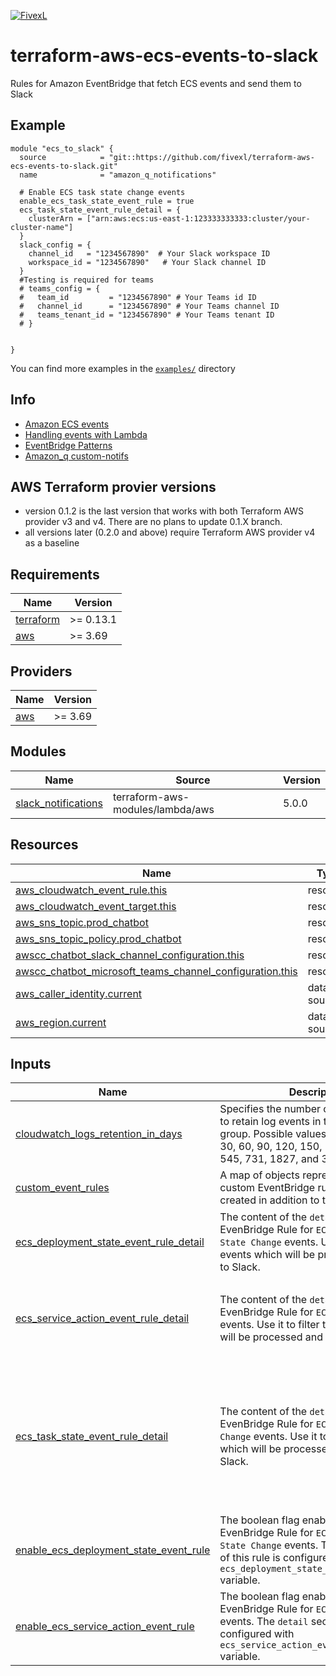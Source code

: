 [![FivexL](https://releases.fivexl.io/fivexlbannergit.jpg)](https://fivexl.io/)

# terraform-aws-ecs-events-to-slack
Rules for Amazon EventBridge that fetch ECS events and send them to Slack

## Example
```hcl
module "ecs_to_slack" {
  source            = "git::https://github.com/fivexl/terraform-aws-ecs-events-to-slack.git"
  name              = "amazon_q_notifications"

  # Enable ECS task state change events
  enable_ecs_task_state_event_rule = true
  ecs_task_state_event_rule_detail = {
    clusterArn = ["arn:aws:ecs:us-east-1:123333333333:cluster/your-cluster-name"]
  }
  slack_config = {
    channel_id   = "1234567890"  # Your Slack workspace ID
    workspace_id = "1234567890"   # Your Slack channel ID
  }
  #Testing is required for teams
  # teams_config = {
  #   team_id         = "1234567890" # Your Teams id ID
  #   channel_id      = "1234567890" # Your Teams channel ID
  #   teams_tenant_id = "1234567890" # Your Teams tenant ID
  # }


}

```
You can find more examples in the [`examples/`](./examples/) directory

## Info
- [Amazon ECS events](https://docs.aws.amazon.com/AmazonECS/latest/developerguide/ecs_cwe_events.html)
- [Handling events with Lambda](https://docs.aws.amazon.com/AmazonECS/latest/developerguide/ecs_cwet_handling.html)
- [EventBridge Patterns](https://docs.aws.amazon.com/eventbridge/latest/userguide/eb-event-patterns.html)
- [Amazon_q custom-notifs](https://docs.aws.amazon.com/chatbot/latest/adminguide/custom-notifs.html)

## AWS Terraform provier versions

* version 0.1.2 is the last version that works with both Terraform AWS provider v3 and v4. There are no plans to update 0.1.X branch.
* all versions later (0.2.0 and above) require Terraform AWS provider v4 as a baseline

<!-- BEGINNING OF PRE-COMMIT-TERRAFORM DOCS HOOK -->
## Requirements

| Name                                                                      | Version   |
| ------------------------------------------------------------------------- | --------- |
| <a name="requirement_terraform"></a> [terraform](#requirement\_terraform) | >= 0.13.1 |
| <a name="requirement_aws"></a> [aws](#requirement\_aws)                   | >= 3.69   |

## Providers

| Name                                              | Version |
| ------------------------------------------------- | ------- |
| <a name="provider_aws"></a> [aws](#provider\_aws) | >= 3.69 |

## Modules

| Name                                                                                            | Source                           | Version |
| ----------------------------------------------------------------------------------------------- | -------------------------------- | ------- |
| <a name="module_slack_notifications"></a> [slack\_notifications](#module\_slack\_notifications) | terraform-aws-modules/lambda/aws | 5.0.0   |

## Resources

| Name                                                                                                                                                                                    | Type        |
| --------------------------------------------------------------------------------------------------------------------------------------------------------------------------------------- | ----------- |
| [aws_cloudwatch_event_rule.this](https://registry.terraform.io/providers/hashicorp/aws/latest/docs/resources/cloudwatch_event_rule)                                                     | resource    |
| [aws_cloudwatch_event_target.this](https://registry.terraform.io/providers/hashicorp/aws/latest/docs/resources/cloudwatch_event_target)                                                 | resource    |
| [aws_sns_topic.prod_chatbot](https://registry.terraform.io/providers/hashicorp/aws/latest/docs/resources/sns_topic)                                                                     | resource    |
| [aws_sns_topic_policy.prod_chatbot](https://registry.terraform.io/providers/hashicorp/aws/latest/docs/resources/sns_topic_policy)                                                       | resource    |
| [awscc_chatbot_slack_channel_configuration.this](https://registry.terraform.io/providers/hashicorp/awscc/latest/docs/resources/chatbot_slack_channel_configuration)                     | resource    |
| [awscc_chatbot_microsoft_teams_channel_configuration.this](https://registry.terraform.io/providers/hashicorp/awscc/latest/docs/resources/chatbot_microsoft_teams_channel_configuration) | resource    |
| [aws_caller_identity.current](https://registry.terraform.io/providers/hashicorp/aws/latest/docs/data-sources/caller_identity)                                                           | data source |
| [aws_region.current](https://registry.terraform.io/providers/hashicorp/aws/latest/docs/data-sources/region)                                                                             | data source |

## Inputs

| Name                                                                                                                                                           | Description                                                                                                                                                                                     | Type     | Default                                                                                                                                                                                                                          | Required |
| -------------------------------------------------------------------------------------------------------------------------------------------------------------- | ----------------------------------------------------------------------------------------------------------------------------------------------------------------------------------------------- | -------- | -------------------------------------------------------------------------------------------------------------------------------------------------------------------------------------------------------------------------------- | :------: |
| <a name="input_cloudwatch_logs_retention_in_days"></a> [cloudwatch\_logs\_retention\_in\_days](#input\_cloudwatch\_logs\_retention\_in\_days)                  | Specifies the number of days you want to retain log events in the specified log group. Possible values are: 1, 3, 5, 7, 14, 30, 60, 90, 120, 150, 180, 365, 400, 545, 731, 1827, and 3653.      | `number` | `14`                                                                                                                                                                                                                             |    no    |
| <a name="input_custom_event_rules"></a> [custom\_event\_rules](#input\_custom\_event\_rules)                                                                   | A map of objects representing the custom EventBridge rule which will be created in addition to the default rules.                                                                               | `any`    | `{}`                                                                                                                                                                                                                             |    no    |
| <a name="input_ecs_deployment_state_event_rule_detail"></a> [ecs\_deployment\_state\_event\_rule\_detail](#input\_ecs\_deployment\_state\_event\_rule\_detail) | The content of the `detail` section in the EvenBridge Rule for `ECS Deployment State Change` events. Use it to filter the events which will be processed and sent to Slack.                     | `any`    | <pre>{<br>  "eventType": [<br>    "ERROR"<br>  ]<br>}</pre>                                                                                                                                                                      |    no    |
| <a name="input_ecs_service_action_event_rule_detail"></a> [ecs\_service\_action\_event\_rule\_detail](#input\_ecs\_service\_action\_event\_rule\_detail)       | The content of the `detail` section in the EvenBridge Rule for `ECS Service Action` events. Use it to filter the events which will be processed and sent to Slack.                              | `any`    | <pre>{<br>  "eventType": [<br>    "WARN",<br>    "ERROR"<br>  ]<br>}</pre>                                                                                                                                                       |    no    |
| <a name="input_ecs_task_state_event_rule_detail"></a> [ecs\_task\_state\_event\_rule\_detail](#input\_ecs\_task\_state\_event\_rule\_detail)                   | The content of the `detail` section in the EvenBridge Rule for `ECS Task State Change` events. Use it to filter the events which will be processed and sent to Slack.                           | `any`    | <pre>{<br>  "lastStatus": [<br>    "STOPPED"<br>  ],<br>  "stoppedReason": [<br>    {<br>      "anything-but": {<br>        "prefix": "Scaling activity initiated by (deployment ecs-svc/"<br>      }<br>    }<br>  ]<br>}</pre> |    no    |
| <a name="input_enable_ecs_deployment_state_event_rule"></a> [enable\_ecs\_deployment\_state\_event\_rule](#input\_enable\_ecs\_deployment\_state\_event\_rule) | The boolean flag enabling the EvenBridge Rule for `ECS Deployment State Change` events. The `detail` section of this rule is configured with `ecs_deployment_state_event_rule_detail` variable. | `bool`   | `true`                                                                                                                                                                                                                           |    no    |
| <a name="input_enable_ecs_service_action_event_rule"></a> [enable\_ecs\_service\_action\_event\_rule](#input\_enable\_ecs\_service\_action\_event\_rule)       | The boolean flag enabling the EvenBridge Rule for `ECS Service Action` events. The `detail` section of this rule is configured with `ecs_service_action_event_rule_detail` variable.            | `bool`   | `true`                                                                                                                                                                                                                           |    no    |
